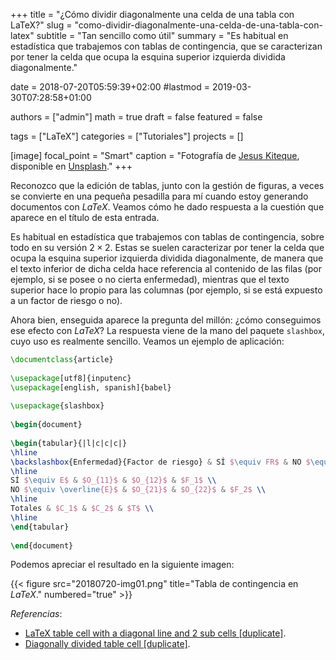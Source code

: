 +++
title = "¿Cómo dividir diagonalmente una celda de una tabla con LaTeX?"
slug  = "como-dividir-diagonalmente-una-celda-de-una-tabla-con-latex"
subtitle = "Tan sencillo como útil"
summary  = "Es habitual en estadística que trabajemos con tablas de contingencia, que se caracterizan por tener la celda que ocupa la esquina superior izquierda dividida diagonalmente."

date     = 2018-07-20T05:59:39+02:00
#lastmod = 2019-03-30T07:28:58+01:00

authors  = ["admin"]
math     = true
draft    = false
featured = false

tags       = ["LaTeX"]
categories = ["Tutoriales"]
projects   = []

[image]
  focal_point = "Smart"
  caption     = "Fotografía de [Jesus Kiteque](https://unsplash.com/@jesuskiteque), disponible en [Unsplash](https://unsplash.com/photos/wn-KYaHwcis)."
+++

Reconozco que la edición de tablas, junto con la gestión de figuras, a veces se convierte en una pequeña pesadilla para mí cuando estoy generando documentos con *LaTeX*. Veamos cómo he dado respuesta a la cuestión que aparece en el título de esta entrada.

Es habitual en estadística que trabajemos con tablas de contingencia, sobre todo en su versión $2\times 2$. Estas se suelen caracterizar por tener la celda que ocupa la esquina superior izquierda dividida diagonalmente, de manera que el texto inferior de dicha celda hace referencia al contenido de las filas (por ejemplo, si se posee o no cierta enfermedad), mientras que el texto superior hace lo propio para las columnas (por ejemplo, si se está expuesto a un factor de riesgo o no).

Ahora bien, enseguida aparece la pregunta del millón: ¿cómo conseguimos ese efecto con *LaTeX*? La respuesta viene de la mano del paquete `slashbox`, cuyo uso es realmente sencillo. Veamos un ejemplo de aplicación:

```tex
\documentclass{article}
 
\usepackage[utf8]{inputenc}
\usepackage[english, spanish]{babel}
 
\usepackage{slashbox}
 
\begin{document}
 
\begin{tabular}{|l|c|c|c|}
\hline
\backslashbox{Enfermedad}{Factor de riesgo} & SÍ $\equiv FR$ & NO $\equiv \overline{FR}$ & Totales\\
\hline
SÍ $\equiv E$ & $O_{11}$ & $O_{12}$ & $F_1$ \\
NO $\equiv \overline{E}$ & $O_{21}$ & $O_{22}$ & $F_2$ \\
\hline
Totales & $C_1$ & $C_2$ & $T$ \\
\hline
\end{tabular}
 
\end{document}
```

Podemos apreciar el resultado en la siguiente imagen:

{{< figure src="20180720-img01.png" title="Tabla de contingencia en *LaTeX*." numbered="true" >}}

*Referencias*:

- [LaTeX table cell with a diagonal line and 2 sub cells [duplicate]](http://tex.stackexchange.com/questions/27193/latex-table-cell-with-a-diagonal-line-and-2-sub-cells).
- [Diagonally divided table cell [duplicate]](http://tex.stackexchange.com/questions/7262/diagonally-divided-table-cell).
